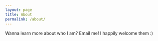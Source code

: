 ```yaml
---
layout: page
title: About
permalink: /about/
---
```


Wanna learn more about who I am? Email me! I happily welcome them :)